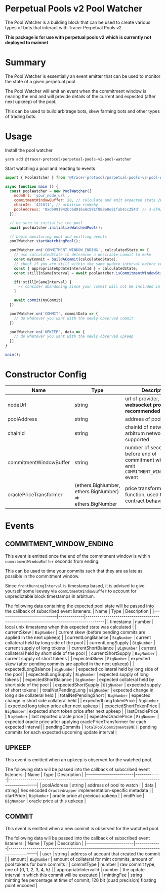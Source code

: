 # Perpetual Pools v2 Pool Watcher

The Pool Watcher is a building block that can be used to create various types of bots that interact with Tracer Perpetual Pools v2

**This package is for use with perpetual pools v2 which is currently not deployed to mainnet**

# Summary

The Pool Watcher is essentially an event emitter that can be used to monitor the state of a given perpetual pool.

The Pool Watcher will emit an event when the commitment window is nearing the end and will provide details of the current and expected (after next upkeep) of the pool.

This can be used to build arbitrage bots, skew farming bots and other types of trading bots.

# Usage

Install the pool watcher
```
yarn add @tracer-protocol/perpetual-pools-v2-pool-watcher
```

Start watching a pool and reacting to events

``` javascript
import { PoolWatcher } from '@tracer-protocol/perpetual-pools-v2-pool-watcher';

async function main () {
  const poolWatcher = new PoolWatcher({
    nodeUrl: 'your_node_url',
    commitmentWindowBuffer: 20, // calculate and emit expected state 20 seconds before expected end of commitment window
    chainId: '421611', // arbitrum rinkeby
    poolAddress: '0xd9991942bc6d916a8c591f888e8e81fab4cc254d' // 3-ETH/USD testnet pool
  });

  // be sure to initialise the pool
  await poolWatcher.initializeWatchedPool();

  // begin monitoring pool and emitting events
  poolWatcher.startWatchingPool();

  poolWatcher.on('COMMITMENT_WINDOW_ENDING', calculatedState => {
    // use calculatedState to determine a desirable commit to make
    const myCommit = buildACommit(calculatedState);
    // check if you are still within the same update interval before committing
    const { appropriateUpdateIntervalId } = calculatedState;
    const stillInSameInterval = await poolWatcher.isCommitmentWindowStillOpen(appropriateUpdateIntervalId)

    if(!stillInSameInterval) {
      // consider abandoning since your commit will not be included in the next upkeep
    }

    await commit(myCommit)
  })

  poolWatcher.on('COMMIT', commitData => {
    // do whatever you want with the newly observed commit
  })

  poolWatcher.on('UPKEEP', data => {
    // do whatever you want with the newly observed upkeep
  })
}

main();

```


# Constructor Config

| Name                   | Type                                                     | Description                                                                                | Required |
|------------------------|----------------------------------------------------------|--------------------------------------------------------------------------------------------|----------|
| nodeUrl                | string                                                   | url of provider, **websocket provider recommended**                                        | true     |
| poolAddress            | string                                                   | address of pool to watch                                                                   | true     |
| chainId                | string                                                   | chainId of network, only arbitrum networks are supported                                   | true     |
| commitmentWindowBuffer | string                                                   | number of seconds before end of commitment window to emit `COMMITMENT_WINDOW_ENDING` event | true     |
| oraclePriceTransformer | (ethers.BigNumber, ethers.BigNumber) => ethers.BigNumber | price transformation function, used to emulate contract behaviour                          | false    |

# Events

## COMMITMENT_WINDOW_ENDING

This event is emitted once the end of the commitment window is within `commitmentWindowBuffer` seconds from ending.

This can be used to time your commits such that they are as late as possible in the commitment window.

Since `frontRunningInterval` is timestamp based, it is advised to give yourself some leeway via `commitmentWindowBuffer`
to account for unpredictable block timestamps in arbitrum.

The following data containing the expected pool state will be passed into the callback of subscribed event listeners:
| Name                        | Type        | Description                                                                           |
|-----------------------------|-------------|---------------------------------------------------------------------------------------|
| timestamp                   | number      | local unix timestamp when this expected state was calculated                          |
| currentSkew                 | `BigNumber` | current skew (before pending commits are applied in the next upkeep)                  |
| currentLongBalance          | `BigNumber` | current collateral held by long side of the pool                                      |
| currentLongSupply           | `BigNumber` | current supply of long tokens                                                         |
| currentShortBalance         | `BigNumber` | current collateral held by short side of the pool                                     |
| currentShortSupply          | `BigNumber` | current supply of short tokens                                                        |
| expectedSkew                | `BigNumber` | expected skew (after pending commits are applied in the next upkeep)                  |
| expectedLongBalance         | `BigNumber` | expected collateral held by long side of the pool                                     |
| expectedLongSupply          | `BigNumber` | expected supply of long tokens                                                        |
| expectedShortBalance        | `BigNumber` | expected collateral held by short side of the pool                                    |
| expectedShortSupply         | `BigNumber` | expected supply of short tokens                                                       |
| totalNetPendingLong         | `BigNumber` | expected change in long side collateral held                                          |
| totalNetPendingShort        | `BigNumber` | expected change in short side collateral held                                         |
| expectedLongTokenPrice      | `BigNumber` | expected long token price after next upkeep                                           |
| expectedShortTokenPrice     | `BigNumber` | expected short token price after next upkeep                                          |
| lastOraclePrice             | `BigNumber` | last reported oracle price                                                            |
| expectedOraclePrice         | `BigNumber` | expected oracle price after applying oraclePriceTransformer for each expected interval|
| pendingCommits              | `TotalPoolCommitmentsBN[]`| pending commits for each expected upcoming update interval              |

## UPKEEP

This event is emitted when an upkeep is observed for the watched pool.

The following data will be passed into the callback of subscribed event listeners:
| Name                   | Type        | Description                                                                                |
|------------------------|-------------|--------------------------------------------------------------------------------------------|
| poolAddress            | string      | address of pool to watch                                                                   |
| data                   | string      | hex encoded `OracleWrapper` implementation-specific metadata                               |
| startPrice             | `BigNumber` | oracle price at previous upkeep                                                            |
| endPrice               | `BigNumber` | oracle price at this upkeep                                                                |

## COMMIT

This event is emitted when a new commit is observed for the watched pool.

The following data will be passed into the callback of subscribed event listeners:
| Name                   | Type        | Description                                                                                |
|------------------------|-------------|--------------------------------------------------------------------------------------------|
| user                   | string      | address of account that created the commit                                                 |
| amount                 | `BigNumber` | amount of collateral for mint commits, amount of pool tokens for burn commits              |
| commitType             | number      | raw commit type, one of {0, 1, 2, 3, 4, 5}                                                 |
| appropriateIntervalId  | number      | the update interval in which this commit will be executed                                  |
| mintingFee             | string      | minting fee percentage at time of commit, 128 bit (quad precision) floating point encoded  |
